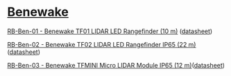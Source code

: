 # [Benewake](http://www.robotshop.com/en/benewake.html)

[RB-Ben-01 - Benewake TF01 LIDAR LED Rangefinder (10 m)](http://www.robotshop.com/en/benewake-tf01-lidar-led-rangefinder-10-m.html) ([datasheet](http://www.robotshop.com/media/files/pdf/benewake-tf01-lidar-laser-rangefinder-10-m-Datasheel.pdf))

[RB-Ben-02 - Benewake TF02 LIDAR LED Rangefinder IP65 (22 m)](http://www.robotshop.com/en/benewake-tf02-lidar-led-rangefinder-ip65-22-m.html)([datasheet](http://www.robotshop.com/media/files/pdf2/rb-ben-02_tf02_datasheet-v2.4-en.pdf))

[RB-Ben-03 - Benewake TFMINI Micro LIDAR Module IP65 (12 m)](http://www.robotshop.com/en/benewake-tfmini-micro-lidar-module-ip65-12-m.html)([datasheet](http://www.robotshop.com/media/files/pdf/benewake-tfmini-micro-lidar-module-ip65-12-m-datasheet.pdf))
